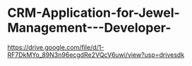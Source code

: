# CRM-Application-for-Jewel-Management---Developer-
https://drive.google.com/file/d/1-RF7DkMYo_89N3n96ecgdRe2VQcV6uwi/view?usp=drivesdk
